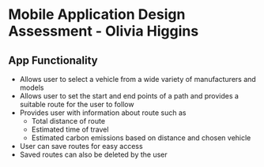 # Mobile Application Design Assessment - Olivia Higgins
App Functionality
-
- Allows user to select a vehicle from a wide variety of manufacturers and models
- Allows user to set the start and end points of a path and provides a suitable route for the user to follow
- Provides user with information about route such as
  - Total distance of route
  - Estimated time of travel
  - Estimated carbon emissions based on distance and chosen vehicle
- User can save routes for easy access
- Saved routes can also be deleted by the user

